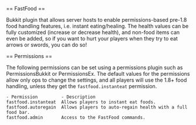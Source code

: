 ﻿== FastFood ==

Bukkit plugin that allows server hosts to enable permissions-based pre-1.8 food handling features, i.e. instant eating/healing. The health values can be fully customized (increase or decrease health), and non-food items can even be added, so if you want to hurt your players when they try to eat arrows or swords, you can do so!

== Permissions ==

The following permissions can be set using a permissions plugin such as PermissionsBukkit or PermissionsEx. The default values for the permissions allow only ops to change the settings, and all players will use the 1.8+ food handling, unless they get the `fastfood.instanteat` permission.

    - Permission         - Description
    fastfood.instanteat  Allows players to instant eat foods.
    fastfood.autoregain  Allows players to auto-regain health with a full food bar.
    fastfood.admin       Access to the FastFood commands.